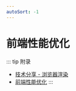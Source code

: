 ```yaml
---
autoSort: -1
---
```

# 前端性能优化

::: tip 附录
- [技术分享 - 浏览器渲染](../技术分享/其他分享/%E6%B5%8F%E8%A7%88%E5%99%A8%E6%B8%B2%E6%9F%93.md)
- [前端性能优化](https://shimo.im/docs/xK88Xxgy9DH8C8vX)
:::